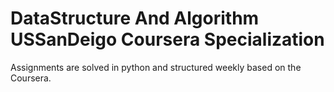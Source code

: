 # DataStructure And Algorithm USSanDeigo Coursera Specialization
Assignments are solved in python and structured weekly based on the Coursera.